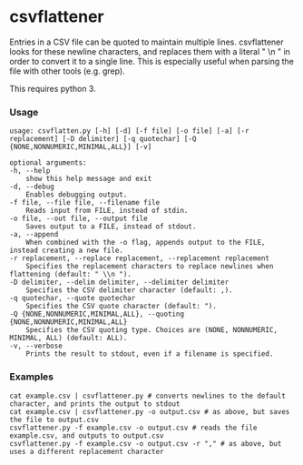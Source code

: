 # csvflattener
Entries in a CSV file can be quoted to maintain multiple lines. csvflattener looks for these newline characters, and replaces them with a literal " \n " in order to convert it to a single line. This is especially useful when parsing the file with other tools (e.g. grep).

This requires python 3.


### Usage
```
usage: csvflatten.py [-h] [-d] [-f file] [-o file] [-a] [-r replacement] [-D delimiter] [-q quotechar] [-Q {NONE,NONNUMERIC,MINIMAL,ALL}] [-v]

optional arguments:
-h, --help
    show this help message and exit
-d, --debug
    Enables debugging output.
-f file, --file file, --filename file
    Reads input from FILE, instead of stdin.
-o file, --out file, --output file
    Saves output to a FILE, instead of stdout.
-a, --append
    When combined with the -o flag, appends output to the FILE, instead creating a new file.
-r replacement, --replace replacement, --replacement replacement
    Specifies the replacement characters to replace newlines when flattening (default: " \\n ").
-D delimiter, --delim delimiter, --delimiter delimiter
    Specifies the CSV delimiter character (default: ,).
-q quotechar, --quote quotechar
    Specifies the CSV quote character (default: ").
-Q {NONE,NONNUMERIC,MINIMAL,ALL}, --quoting {NONE,NONNUMERIC,MINIMAL,ALL}
    Specifies the CSV quoting type. Choices are (NONE, NONNUMERIC, MINIMAL, ALL) (default: ALL).
-v, --verbose         
    Prints the result to stdout, even if a filename is specified.
```

### Examples

```
cat example.csv | csvflattener.py # converts newlines to the default character, and prints the output to stdout
cat example.csv | csvflattener.py -o output.csv # as above, but saves the file to output.csv
csvflattener.py -f example.csv -o output.csv # reads the file example.csv, and outputs to output.csv
csvflattener.py -f example.csv -o output.csv -r "," # as above, but uses a different replacement character
```
